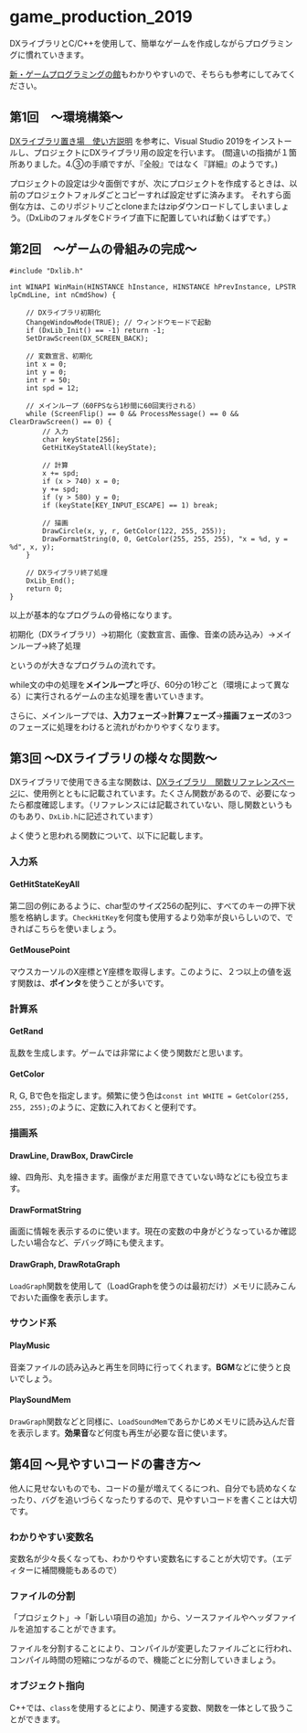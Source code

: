 # game_production_2019
DXライブラリとC/C++を使用して、簡単なゲームを作成しながらプログラミングに慣れていきます。

[新・ゲームプログラミングの館](http://dixq.net/g/)もわかりやすいので、そちらも参考にしてみてください。

## 第1回　～環境構築～
[DXライブラリ置き場　使い方説明](https://dxlib.xsrv.jp/use/dxuse_vscom2019.html)
を参考に、Visual Studio 2019をインストールし、プロジェクトにDXライブラリ用の設定を行います。
(間違いの指摘が１箇所ありました。4.③の手順ですが、『全般』ではなく『詳細』のようです。)

プロジェクトの設定は少々面倒ですが、次にプロジェクトを作成するときは、以前のプロジェクトフォルダごとコピーすれば設定せずに済みます。
それすら面倒な方は、このリポジトリごとcloneまたはzipダウンロードしてしまいましょう。（DxLibのフォルダをCドライブ直下に配置していれば動くはずです。）

## 第2回　～ゲームの骨組みの完成～
```
#include "Dxlib.h"

int WINAPI WinMain(HINSTANCE hInstance, HINSTANCE hPrevInstance, LPSTR lpCmdLine, int nCmdShow) {

	// DXライブラリ初期化
	ChangeWindowMode(TRUE); // ウィンドウモードで起動
	if (DxLib_Init() == -1)	return -1;
	SetDrawScreen(DX_SCREEN_BACK);

	// 変数宣言、初期化
	int x = 0;
	int y = 0;
	int r = 50;
	int spd = 12;

	// メインループ（60FPSなら1秒間に60回実行される）
	while (ScreenFlip() == 0 && ProcessMessage() == 0 && ClearDrawScreen() == 0) {
		// 入力
		char keyState[256];
		GetHitKeyStateAll(keyState);
		
		// 計算
		x += spd;
		if (x > 740) x = 0;
		y += spd;
		if (y > 580) y = 0;
		if (keyState[KEY_INPUT_ESCAPE] == 1) break;

		// 描画
		DrawCircle(x, y, r, GetColor(122, 255, 255));
		DrawFormatString(0, 0, GetColor(255, 255, 255), "x = %d, y = %d", x, y);
	}

	// DXライブラリ終了処理
	DxLib_End();
	return 0;
}
```

以上が基本的なプログラムの骨格になります。

初期化（DXライブラリ）→初期化（変数宣言、画像、音楽の読み込み）→メインループ→終了処理

というのが大きなプログラムの流れです。

while文の中の処理を**メインループ**と呼び、60分の1秒ごと（環境によって異なる）に実行されるゲームの主な処理を書いていきます。

さらに、メインループでは、**入力フェーズ**→**計算フェーズ**→**描画フェーズ**の3つのフェーズに処理をわけると流れがわかりやすくなります。

## 第3回 ～DXライブラリの様々な関数～

DXライブラリで使用できる主な関数は、[DXライブラリ　関数リファレンスページ](https://dxlib.xsrv.jp/dxfunc.html)に、使用例とともに記載されています。たくさん関数があるので、必要になったら都度確認します。（リファレンスには記載されていない、隠し関数というものもあり、`DxLib.h`に記述されています）

よく使うと思われる関数について、以下に記載します。

### 入力系
#### GetHitStateKeyAll
第二回の例にあるように、char型のサイズ256の配列に、すべてのキーの押下状態を格納します。`CheckHitKey`を何度も使用するより効率が良いらしいので、できればこちらを使いましょう。

#### GetMousePoint
マウスカーソルのX座標とY座標を取得します。このように、２つ以上の値を返す関数は、**ポインタ**を使うことが多いです。

### 計算系
#### GetRand
乱数を生成します。ゲームでは非常によく使う関数だと思います。

#### GetColor
R, G, Bで色を指定します。頻繁に使う色は`const int WHITE = GetColor(255, 255, 255);`のように、定数に入れておくと便利です。

### 描画系

#### DrawLine, DrawBox, DrawCircle
線、四角形、丸を描きます。画像がまだ用意できていない時などにも役立ちます。

#### DrawFormatString
画面に情報を表示するのに使います。現在の変数の中身がどうなっているか確認したい場合など、デバッグ時にも使えます。

#### DrawGraph, DrawRotaGraph
`LoadGraph`関数を使用して（LoadGraphを使うのは最初だけ）メモリに読みこんでおいた画像を表示します。

### サウンド系
#### PlayMusic
音楽ファイルの読み込みと再生を同時に行ってくれます。**BGM**などに使うと良いでしょう。

#### PlaySoundMem
`DrawGraph`関数などと同様に、`LoadSoundMem`であらかじめメモリに読み込んだ音を表示します。**効果音**など何度も再生が必要な音に使います。

## 第4回 ～見やすいコードの書き方～
他人に見せないものでも、コードの量が増えてくるにつれ、自分でも読めなくなったり、バグを追いづらくなったりするので、見やすいコードを書くことは大切です。

### わかりやすい変数名
変数名が少々長くなっても、わかりやすい変数名にすることが大切です。（エディターに補間機能もあるので）

### ファイルの分割
「プロジェクト」→「新しい項目の追加」から、ソースファイルやヘッダファイルを追加することができます。

ファイルを分割することにより、コンパイルが変更したファイルごとに行われ、コンパイル時間の短縮につながるので、機能ごとに分割していきましょう。

### オブジェクト指向
C++では、`class`を使用するとにより、関連する変数、関数を一体として扱うことができます。
